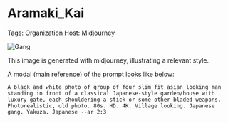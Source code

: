 # Aramaki_Kai

Tags: Organization
Host: Midjourney

![Gang](https://cdn.midjourney.com/a3a3da9b-7249-4345-be88-74234b7c5216/0_3.png)

This image is generated with midjourney, illustrating a relevant style.

A modal (main reference) of the prompt looks like below:

```midjourney
A black and white photo of group of four slim fit asian looking man standing in front of a classical Japanese-style garden/house with luxury gate, each shouldering a stick or some other bladed weapons. Photorealistic, old photo. 80s. HD. 4K. Village looking. Japanese gang. Yakuza. Japanese --ar 2:3
```